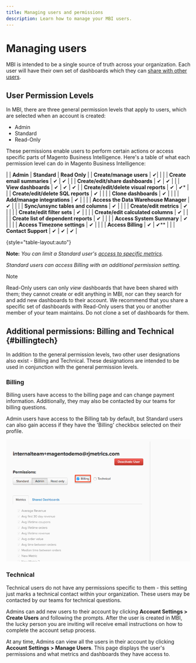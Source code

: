 ```yaml
---
title: Managing users and permissions
description: Learn how to manage your MBI users. 
---
```

# Managing users

MBI is intended to be a single source of truth across your organization. Each user will have their own set of dashboards which they can [share with other users](../../data-user/dashboards/share-dashboard-with-users.md).

## User Permission Levels

In MBI, there are three general permission levels that apply to users, which are selected when an account is created:

* Admin
* Standard
* Read-Only

These permissions enable users to perform certain actions or access specific parts of Magento Business Intelligence. Here's a table of what each permission level can do in Magento Business Intelligence:

|   | **Admin** | **Standard** | **Read Only** |
| **Create/manage users** | ✔|   |   |
| **Create email summaries** | ✔ | ✔ |   |
| **Create/edit/share dashboards** | ✔ | ✔ |   |
| **View dashboards** | ✔ | ✔ | ✔ |
| **Create/edit/delete visual reports** | ✔ | ✔* |   |
| **Create/edit/delete SQL reports** | ✔ |  |   |
| **Clone dashboards** | ✔ |   |   |
| **Add/manage integrations** | ✔ |   |   |
| **Access the Data Warehouse Manager** | ✔ |   |   |
| **Sync/unsync tables and columns** | ✔ |   |   |
| **Create/edit metrics** | ✔ |   |   |
| **Create/edit filter sets** | ✔ |   |   |
| **Create/edit calculated columns** | ✔ |   |   |
| **Create list of dependent reports** | ✔ |   |   |
| **Access System Summary** | ✔ |   |   |
| **Access Timezone settings** | ✔ |   |   |
| **Access Billing** | ✔ | ✔** |   |
| **Contact Support** | ✔ | ✔ | ✔ |

{style="table-layout:auto"}

**Note:** _You can limit a Standard user's [access to specific metrics](../../administrator/user-management/restrict-metric-access.md)._

_Standard users can access Billing with an additional permission setting._

>[!NOTE]
>
>Read-Only users can only _view_ dashboards that have been shared with them; they cannot create or edit anything in MBI, nor can they search for and add new dashboards to their account. We recommend that you share a specific set of dashboards with Read-Only users that you or another member of your team maintains. Do not clone a set of dashboards for them.

## Additional permissions: Billing and Technical {#billingtech}

In addition to the general permission levels, two other user designations also exist - Billing and Technical. These designations are intended to be used in conjunction with the general permission levels.

### Billing

Billing users have access to the billing page and can change payment information. Additionally, they may also be contacted by our teams for billing questions.

Admin users have access to the Billing tab by default, but Standard users can also gain access if they have the 'Billing' checkbox selected on their profile.

![billing](../../assets/billing.png)<!--{: width="550" height="363"}-->

### Technical

Technical users do not have any permissions specific to them - this setting just marks a technical contact within your organization. These users may be contacted by our teams for technical questions.

Admins can add new users to their account by clicking **Account Settings > Create Users** and following the prompts. After the user is created in MBI, the lucky person you are inviting will receive email instructions on how to complete the account setup process.

At any time, Admins can view all the users in their account by clicking **Account Settings > Manage Users**. This page displays the user's permissions and what metrics and dashboards they have access to.
